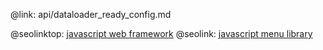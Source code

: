 @link: api/dataloader_ready_config.md

@seolinktop: [javascript web framework](https://webix.com)
@seolink: [javascript menu library](https://webix.com/widget/menu/)